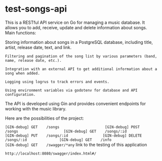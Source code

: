 # test-songs-api

This is a RESTful API service on Go for managing a music database. It allows you to add, receive, update and delete information about songs. Main functions:

Storing information about songs in a PostgreSQL database, including title, artist, release date, text, and link.

    Filtering and pagination of the song list by various parameters (band, name, release date, etc.).

    Integration with an external API to get additional information about a song when added.

    Logging using logrus to track errors and events.

    Using environment variables via godotenv for database and API configuration.

The API is developed using Gin and provides convenient endpoints for working with the music library.

Here are the possibilities of the project:

`
[GIN-debug] GET    /songs                    
[GIN-debug] POST   /songs                    
[GIN-debug] GET    /songs/:id             
[GIN-debug] PUT    /songs/:id               
[GIN-debug] DELETE /songs/:id              
[GIN-debug] GET    /info                     
[GIN-debug] GET    /swagger/*any
 `
link to the testing of this application

`http://localhost:8080/swagger/index.html#/`
